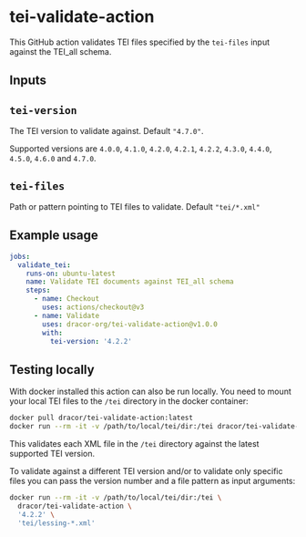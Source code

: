 # tei-validate-action

This GitHub action validates TEI files specified by the `tei-files` input
against the TEI_all schema.

## Inputs

## `tei-version`

The TEI version to validate against. Default `"4.7.0"`.

Supported versions are `4.0.0`, `4.1.0`, `4.2.0`, `4.2.1`, `4.2.2`, `4.3.0`,
`4.4.0`, `4.5.0`, `4.6.0` and `4.7.0`.

## `tei-files`

Path or pattern pointing to TEI files to validate. Default `"tei/*.xml"`

## Example usage

```yaml
jobs:
  validate_tei:
    runs-on: ubuntu-latest
    name: Validate TEI documents against TEI_all schema
    steps:
      - name: Checkout
        uses: actions/checkout@v3
      - name: Validate
        uses: dracor-org/tei-validate-action@v1.0.0
        with:
          tei-version: '4.2.2'


```
## Testing locally

With docker installed this action can also be run locally. You need to mount
your local TEI files to the `/tei` directory in the docker container:

```sh
docker pull dracor/tei-validate-action:latest
docker run --rm -it -v /path/to/local/tei/dir:/tei dracor/tei-validate-action
```

This validates each XML file in the `/tei` directory against the latest
supported TEI version.

To validate against a different TEI version and/or to validate only specific
files you can pass the version number and a file pattern as input arguments:

```sh
docker run --rm -it -v /path/to/local/tei/dir:/tei \
  dracor/tei-validate-action \
  '4.2.2' \
  'tei/lessing-*.xml'
```

